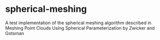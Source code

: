 # spherical-meshing
A test implementation of the spherical meshing algorithm described in Meshing Point Clouds Using Spherical Parameterization by Zwicker and Gotsman
